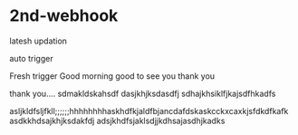 # 2nd-webhook
latesh updation

auto trigger

Fresh trigger
Good morning
good to see you
thank you

thank you....
sdmakldskahsdf
dasjkhjksdasdfj
sdhajkhsiklfjkajsdfhkadfs


asljkldfsljfkll;;;;;;hhhhhhhhaskhdfkjaldfbjancdafdskaskcckxcaxkjsfdkdfkafk
asdkkhdsajkhjksdakfdj
adsjkhdfsjaklsdjjkdhsajasdhjkadks
